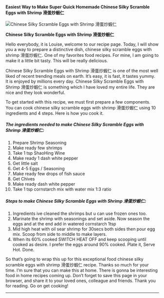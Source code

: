             

#### Easiest Way to Make Super Quick Homemade Chinese Silky Scramble Eggs with Shrimp 滑蛋炒蝦仁

![Chinese Silky Scramble Eggs with Shrimp 滑蛋炒蝦仁](https://img-global.cpcdn.com/recipes/1fee25fde4a23b59/751x532cq70/chinese-silky-scramble-eggs-with-shrimp-%e6%bb%91%e8%9b%8b%e7%82%92%e8%9d%a6%e4%bb%81-recipe-main-photo.jpg)

**Chinese Silky Scramble Eggs with Shrimp 滑蛋炒蝦仁**

Hello everybody, it is Louise, welcome to our recipe page. Today, I will show you a way to prepare a distinctive dish, chinese silky scramble eggs with shrimp 滑蛋炒蝦仁. One of my favorites food recipes. For mine, I am going to make it a little bit tasty. This will be really delicious.

Chinese Silky Scramble Eggs with Shrimp 滑蛋炒蝦仁 is one of the most well liked of recent trending meals on earth. It’s easy, it is fast, it tastes yummy. It is enjoyed by millions every day. Chinese Silky Scramble Eggs with Shrimp 滑蛋炒蝦仁 is something which I have loved my entire life. They are nice and they look wonderful.

To get started with this recipe, we must first prepare a few components. You can cook chinese silky scramble eggs with shrimp 滑蛋炒蝦仁 using 10 ingredients and 4 steps. Here is how you cook it.

##### The ingredients needed to make Chinese Silky Scramble Eggs with Shrimp 滑蛋炒蝦仁:

1.  Prepare Shrimp Seasoning
2.  Make ready few shrimps
3.  Take 1 tsp ShaoHing Wine
4.  Make ready 1 dash white pepper
5.  Get little salt
6.  Get 4-5 Eggs / Seasoning
7.  Make ready few drops of fish sauce
8.  Get Chives
9.  Make ready dash white pepper
10.  Take 1 tsp cornstarch mix with water mix 1:3 ratio

##### Steps to make Chinese Silky Scramble Eggs with Shrimp 滑蛋炒蝦仁:

1.  Ingredients ive cleaned the shrimps but u can use frozen ones too.
2.  Marinate the shrimp with seasonings and set aside. Now season the eggs and at the end add in watered cornstarch 1tsp
3.  Mid high heat with oil sear shrimp for 30secs both sides then pour egg mix. Scoop from side to middle to make layers.
4.  When its 60% cooked SWITCH HEAT OFF and keep scooping until cooked as desire. I prefer the eggs around 90% cooked. Plate it, Serve Hot. Done.

So that’s going to wrap this up for this exceptional food chinese silky scramble eggs with shrimp 滑蛋炒蝦仁 recipe. Thanks so much for your time. I’m sure that you can make this at home. There is gonna be interesting food in home recipes coming up. Don’t forget to save this page in your browser, and share it to your loved ones, colleague and friends. Thank you for reading. Go on get cooking!

* * *